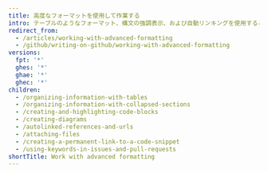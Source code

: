 ```yaml
---
title: 高度なフォーマットを使用して作業する
intro: テーブルのようなフォーマット、構文の強調表示、および自動リンキングを使用すると、プルリクエスト、Issue、およびコメントに複雑な情報を明確に配置できます。
redirect_from:
  - /articles/working-with-advanced-formatting
  - /github/writing-on-github/working-with-advanced-formatting
versions:
  fpt: '*'
  ghes: '*'
  ghae: '*'
  ghec: '*'
children:
  - /organizing-information-with-tables
  - /organizing-information-with-collapsed-sections
  - /creating-and-highlighting-code-blocks
  - /creating-diagrams
  - /autolinked-references-and-urls
  - /attaching-files
  - /creating-a-permanent-link-to-a-code-snippet
  - /using-keywords-in-issues-and-pull-requests
shortTitle: Work with advanced formatting
---
```


